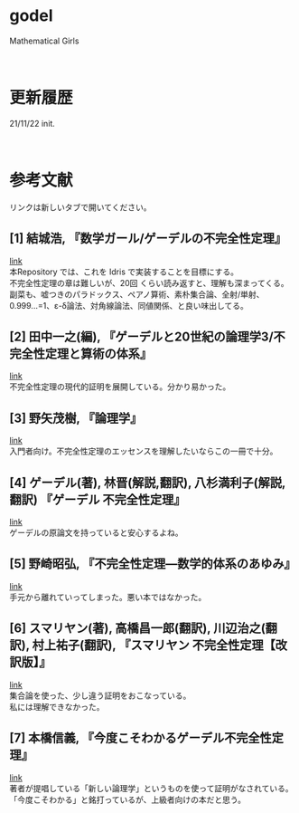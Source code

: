 # godel
Mathematical Girls

<br />

# 更新履歴
21/11/22 init.  

<br />

# 参考文献
リンクは新しいタブで開いてください。  
## [1] 結城浩, 『数学ガール/ゲーデルの不完全性定理』  
[link](https://www.amazon.co.jp/%E6%95%B0%E5%AD%A6%E3%82%AC%E3%83%BC%E3%83%AB-%E3%82%B2%E3%83%BC%E3%83%87%E3%83%AB%E3%81%AE%E4%B8%8D%E5%AE%8C%E5%85%A8%E6%80%A7%E5%AE%9A%E7%90%86-%E6%95%B0%E5%AD%A6%E3%82%AC%E3%83%BC%E3%83%AB%E3%82%B7%E3%83%AA%E3%83%BC%E3%82%BA-3-%E7%B5%90%E5%9F%8E/dp/4797352965)  
本Repository では、これを Idris で実装することを目標にする。  
不完全性定理の章は難しいが、20回 くらい読み返すと、理解も深まってくる。  
副菜も、嘘つきのパラドックス、ペアノ算術、素朴集合論、全射/単射、0.999...=1、ε-δ論法、対角線論法、同値関係、と良い味出してる。  

## [2] 田中一之(編), 『ゲーデルと20世紀の論理学3/不完全性定理と算術の体系』  
[link](https://www.amazon.co.jp/%E3%82%B2%E3%83%BC%E3%83%87%E3%83%AB%E3%81%A820%E4%B8%96%E7%B4%80%E3%81%AE%E8%AB%96%E7%90%86%E5%AD%A6-3-%E4%B8%8D%E5%AE%8C%E5%85%A8%E6%80%A7%E5%AE%9A%E7%90%86%E3%81%A8%E7%AE%97%E8%A1%93%E3%81%AE%E4%BD%93%E7%B3%BB-%E7%94%B0%E4%B8%AD-%E4%B8%80%E4%B9%8B/dp/4130640976)  
不完全性定理の現代的証明を展開している。分かり易かった。  

## [3] 野矢茂樹, 『論理学』  
[link](https://www.amazon.co.jp/%E8%AB%96%E7%90%86%E5%AD%A6-%E9%87%8E%E7%9F%A2-%E8%8C%82%E6%A8%B9/dp/4130120530)  
入門者向け。不完全性定理のエッセンスを理解したいならこの一冊で十分。  

## [4] ゲーデル(著), 林晋(解説,翻訳), 八杉満利子(解説,翻訳) 『ゲーデル 不完全性定理』  
[link](https://www.amazon.co.jp/%E3%82%B2%E3%83%BC%E3%83%87%E3%83%AB-%E4%B8%8D%E5%AE%8C%E5%85%A8%E6%80%A7%E5%AE%9A%E7%90%86-%E5%B2%A9%E6%B3%A2%E6%96%87%E5%BA%AB/dp/4003394410)  
ゲーデルの原論文を持っていると安心するよね。  

## [5] 野崎昭弘, 『不完全性定理―数学的体系のあゆみ』  
[link](https://www.amazon.co.jp/%E4%B8%8D%E5%AE%8C%E5%85%A8%E6%80%A7%E5%AE%9A%E7%90%86%E2%80%95%E6%95%B0%E5%AD%A6%E7%9A%84%E4%BD%93%E7%B3%BB%E3%81%AE%E3%81%82%E3%82%86%E3%81%BF-%E3%81%A1%E3%81%8F%E3%81%BE%E5%AD%A6%E8%8A%B8%E6%96%87%E5%BA%AB-%E9%87%8E%E5%B4%8E-%E6%98%AD%E5%BC%98/dp/4480089888)  
手元から離れていってしまった。悪い本ではなかった。

## [6] スマリヤン(著), 高橋昌一郎(翻訳), 川辺治之(翻訳), 村上祐子(翻訳), 『スマリヤン 不完全性定理【改訳版】』  
[link](https://www.amazon.co.jp/%E3%82%B9%E3%83%9E%E3%83%AA%E3%83%A4%E3%83%B3-%E4%B8%8D%E5%AE%8C%E5%85%A8%E6%80%A7%E5%AE%9A%E7%90%86%E3%80%90%E6%94%B9%E8%A8%B3%E7%89%88%E3%80%91-Raymond-Smullyan/dp/462130478X)  
集合論を使った、少し違う証明をおこなっている。  
私には理解できなかった。  

## [7] 本橋信義, 『今度こそわかるゲーデル不完全性定理』  
[link](https://www.amazon.co.jp/%E4%BB%8A%E5%BA%A6%E3%81%93%E3%81%9D%E3%82%8F%E3%81%8B%E3%82%8B%E3%82%B2%E3%83%BC%E3%83%87%E3%83%AB%E4%B8%8D%E5%AE%8C%E5%85%A8%E6%80%A7%E5%AE%9A%E7%90%86-%E4%BB%8A%E5%BA%A6%E3%81%93%E3%81%9D%E3%82%8F%E3%81%8B%E3%82%8B%E3%82%B7%E3%83%AA%E3%83%BC%E3%82%BA-%E6%9C%AC%E6%A9%8B-%E4%BF%A1%E7%BE%A9/dp/4061565060)  
著者が提唱している「新しい論理学」というものを使って証明がなされている。  
「今度こそわかる」と銘打っているが、上級者向けの本だと思う。

<br />
